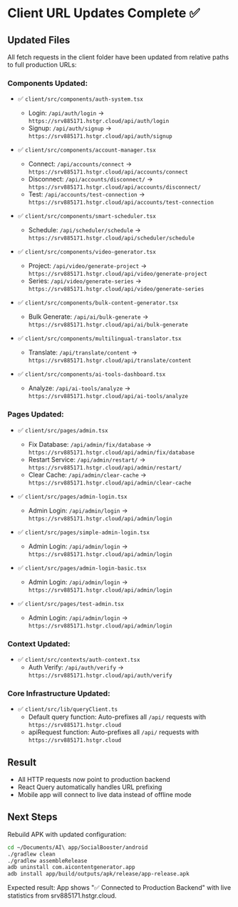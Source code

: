 # Client URL Updates Complete ✅

## Updated Files
All fetch requests in the client folder have been updated from relative paths to full production URLs:

### Components Updated:
- ✅ `client/src/components/auth-system.tsx` 
  - Login: `/api/auth/login` → `https://srv885171.hstgr.cloud/api/auth/login`
  - Signup: `/api/auth/signup` → `https://srv885171.hstgr.cloud/api/auth/signup`

- ✅ `client/src/components/account-manager.tsx`
  - Connect: `/api/accounts/connect` → `https://srv885171.hstgr.cloud/api/accounts/connect`
  - Disconnect: `/api/accounts/disconnect/` → `https://srv885171.hstgr.cloud/api/accounts/disconnect/`
  - Test: `/api/accounts/test-connection` → `https://srv885171.hstgr.cloud/api/accounts/test-connection`

- ✅ `client/src/components/smart-scheduler.tsx`
  - Schedule: `/api/scheduler/schedule` → `https://srv885171.hstgr.cloud/api/scheduler/schedule`

- ✅ `client/src/components/video-generator.tsx`
  - Project: `/api/video/generate-project` → `https://srv885171.hstgr.cloud/api/video/generate-project`
  - Series: `/api/video/generate-series` → `https://srv885171.hstgr.cloud/api/video/generate-series`

- ✅ `client/src/components/bulk-content-generator.tsx`
  - Bulk Generate: `/api/ai/bulk-generate` → `https://srv885171.hstgr.cloud/api/ai/bulk-generate`

- ✅ `client/src/components/multilingual-translator.tsx`
  - Translate: `/api/translate/content` → `https://srv885171.hstgr.cloud/api/translate/content`

- ✅ `client/src/components/ai-tools-dashboard.tsx`
  - Analyze: `/api/ai-tools/analyze` → `https://srv885171.hstgr.cloud/api/ai-tools/analyze`

### Pages Updated:
- ✅ `client/src/pages/admin.tsx`
  - Fix Database: `/api/admin/fix/database` → `https://srv885171.hstgr.cloud/api/admin/fix/database`
  - Restart Service: `/api/admin/restart/` → `https://srv885171.hstgr.cloud/api/admin/restart/`
  - Clear Cache: `/api/admin/clear-cache` → `https://srv885171.hstgr.cloud/api/admin/clear-cache`

- ✅ `client/src/pages/admin-login.tsx`
  - Admin Login: `/api/admin/login` → `https://srv885171.hstgr.cloud/api/admin/login`

- ✅ `client/src/pages/simple-admin-login.tsx`
  - Admin Login: `/api/admin/login` → `https://srv885171.hstgr.cloud/api/admin/login`

- ✅ `client/src/pages/admin-login-basic.tsx`
  - Admin Login: `/api/admin/login` → `https://srv885171.hstgr.cloud/api/admin/login`

- ✅ `client/src/pages/test-admin.tsx`
  - Admin Login: `/api/admin/login` → `https://srv885171.hstgr.cloud/api/admin/login`

### Context Updated:
- ✅ `client/src/contexts/auth-context.tsx`
  - Auth Verify: `/api/auth/verify` → `https://srv885171.hstgr.cloud/api/auth/verify`

### Core Infrastructure Updated:
- ✅ `client/src/lib/queryClient.ts`
  - Default query function: Auto-prefixes all `/api/` requests with `https://srv885171.hstgr.cloud`
  - apiRequest function: Auto-prefixes all `/api/` requests with `https://srv885171.hstgr.cloud`

## Result
- All HTTP requests now point to production backend
- React Query automatically handles URL prefixing
- Mobile app will connect to live data instead of offline mode

## Next Steps
Rebuild APK with updated configuration:
```bash
cd ~/Documents/AI\ app/SocialBooster/android
./gradlew clean
./gradlew assembleRelease
adb uninstall com.aicontentgenerator.app
adb install app/build/outputs/apk/release/app-release.apk
```

Expected result: App shows "✅ Connected to Production Backend" with live statistics from srv885171.hstgr.cloud.